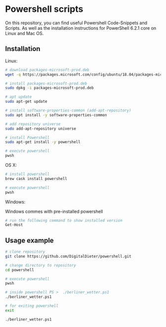 # Powershell scripts

On this repository, you can find useful Powershell Code-Snippets and Scripts. As well as the installation instructions for PowerShell 6.2.1 core on Linux and Mac OS.

## Installation


Linux:
```bash
# download packages-microsoft-prod.deb
wget -q https://packages.microsoft.com/config/ubuntu/18.04/packages-microsoft-prod.deb

# install packages-microsoft-prod.deb
sudo dpkg -i packages-microsoft-prod.deb

# apt update
sudo apt-get update

# install software-properties-common (add-apt-repository)
sudo apt install -y software-properties-common

# add repository universe
sudo add-apt-repository universe

# install Powershell
sudo apt-get install -y powershell

# execute powershell
pwsh
```

OS X:
```bash
# install powershell
brew cask install powershell

# execute powershell
pwsh
```


Windows:

Windows commes with pre-installed powershell
```bash
# run the following command to show installed version
Get-Host
```

## Usage example

```bash
# clone repository
git clone https://github.com/DigitalDieter/powershell.git

# change directory to repository
cd powershell

# execute powershell
pwsh

# inside powershell PS >  ./berliner_wetter.ps1 
./berliner_wetter.ps1 

# for exiting powershell
exit
```

```pwsh
./berliner_wetter.ps1 
```
